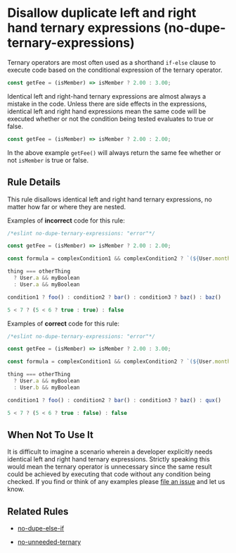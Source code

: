 # Disallow duplicate left and right hand ternary expressions (no-dupe-ternary-expressions)

Ternary operators are most often used as a shorthand `if-else` clause to execute code based on the conditional expression of the ternary operator.

```js
const getFee = (isMember) => isMember ? 2.00 : 3.00;
```

Identical left and right-hand ternary expressions are almost always a mistake in the code. Unless there are side effects in the expressions, identical left and right hand expressions mean the same code will be executed whether or not the condition being tested evaluates to true or false.

```js
const getFee = (isMember) => isMember ? 2.00 : 2.00;
```

In the above example `getFee()` will always return the same fee whether or not `isMember` is true or false.

## Rule Details

This rule disallows identical left and right hand ternary expressions, no matter how far or where they are nested.

Examples of **incorrect** code for this rule:

```js
/*eslint no-dupe-ternary-expressions: "error"*/

const getFee = (isMember) => isMember ? 2.00 : 2.00;

const formula = complexCondition1 && complexCondition2 ? `(${User.months}*${currentRate})-${User.fee}` : `(${User.months}*${currentRate})-${User.fee}`

thing === otherThing
  ? User.a && myBoolean
  : User.a && myBoolean

condition1 ? foo() : condition2 ? bar() : condition3 ? baz() : baz()

5 < 7 ? (5 < 6 ? true : true) : false
```

Examples of **correct** code for this rule:

```js
/*eslint no-dupe-ternary-expressions: "error"*/

const getFee = (isMember) => isMember ? 2.00 : 3.00;

const formula = complexCondition1 && complexCondition2 ? `(${User.months}*${currentRate})-${User.fee}` : `(${User.months}*${oldRate})-${User.fee}`

thing === otherThing
  ? User.a && myBoolean
  : User.b && myBoolean

condition1 ? foo() : condition2 ? bar() : condition3 ? baz() : qux()

5 < 7 ? (5 < 6 ? true : false) : false
```

## When Not To Use It

It is difficult to imagine a scenario wherein a developer explicitly needs identical left and right hand ternary expressions. Strictly speaking this would mean the ternary operator is unnecessary since the same result could be achieved by executing that code without any condition being checked. If you find or think of any examples please [file an issue][0] and let us know.

## Related Rules

* [no-dupe-else-if](no-dupe-else-if.md)
* [no-unneeded-ternary](no-unneeded-ternary.md)

  [0]: https://github.com/eslint/eslint/issues/new/choose
